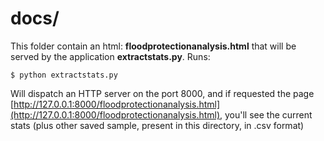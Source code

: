 # docs/


This folder contain an html: **floodprotectionanalysis.html** that will be served by the application **extractstats.py**. Runs:


    $ python extractstats.py

Will dispatch an HTTP server on the port 8000, and if requested the page [http://127.0.0.1:8000/floodprotectionanalysis.html](http://127.0.0.1:8000/floodprotectionanalysis.html), you'll see the current stats (plus other saved sample, present in this directory, in .csv format)

